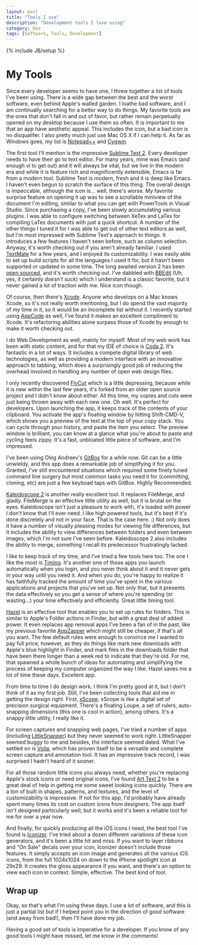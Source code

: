 ```yaml
---
layout: post
title: "Tools I use"
description: "Development tools I love using"
category: Dev
tags: [Software, Tools, Development]
---
```

{% include JB/setup %}

My Tools
========
Since every developer seems to have one, I threw together a list of tools I've been using. There is a wide gap between the best and the worst software, even behind Apple's walled garden. I loathe bad software, and I am continually searching for a better way to do things. My favorite tools are the ones that don't fall in and out of favor, but rather remain perpetually opened on my desktop because I use them so often. It is important to me that an app have aesthetic appeal. This includes the icon, but a bad icon is no disqualifer. I also pretty much just use Mac OS X if I can help it. As far as Windows goes, my list is [Notepad++](http://notepad-plus-plus.org) and [Cygwin](http://www.cygwin.com).

The first tool I'll mention is the impressive [Sublime Text 2](http://www.sublimetext.com/2). Every developer needs to have their go to text editor. For many years, mine was Emacs (and enough vi to get out) and it will always be vital, but we live in the modern era and while it is feature rich and magnificently extensible, Emacs is far from a modern tool. Sublime Text is modern, fresh and it is deep like Emacs. I haven't even begun to scratch the surface of this thing. The overall design is impeccable, although the icon is... well, there's worse. My favorite surprise feature on opening it up was to see a scrollable miniview of the document I'm editing, similar to what you can get with PowerTools in Visual Studio. Since purchasing a copy, I've been slowly accumulating various plugins. I was able to configure switching between XeTex and LaTex for compiling LaTex documents with just a quick shortcut. A number of the other things I tuned it for I was able to get out of other text editors as well, but I'm most impressed with Sublime Text's approach to things. It introduces a few features I haven't seen before, such as column selection. Anyway, it's worth checking out if you aren't already familiar. I used [TextMate](http://macromates.com) for a few years, and I enjoyed its customizability. I was easily able to set up build scripts for all the languages I used it for, but it hasn't been supported or updated in some time. The long awaited version 2 has been [open sourced](http://blog.macromates.com/2012/textmate-2-at-github/), and it's worth checking out. I've dabbled with [BBEdit](http://www.barebones.com/products/bbedit/index.html?utm_source=thedeck&utm_medium=banner&utm_campaign=bbedit) (Uh, yes, it certainly _doesn't suck_) which I understand is a classic favorite, but it never gained a lot of traction with me. Nice icon though.

Of course, then there's [Xcode](https://developer.apple.com/xcode/). Anyone who develops on a Mac knows Xcode, so it's not really worth mentioning, but I do spend the vast majority of my time in it, so it would be an incomplete list without it. I recently started using [AppCode](http://www.jetbrains.com/objc/) as well, I've found it makes an excellent compliment to Xcode. It's refactoring abilities alone surpass those of Xcode by enough to make it worth checking out.

I do Web Development as well, mainly for myself. Most of my web work has been with static content, and for that my IDE of choice is [Coda 2](http://panic.com/coda/). It's fantastic in a lot of ways. It includes a compete digital library of web technologies, as well as providing a modern interface with an innovative approach to tabbing, which does a surprisingly good job of reducing the overhead involved in handling any number of open web design files.

I only recently discovered [FlyCut](https://itunes.apple.com/us/app/flycut-clipboard-manager/id442160987?mt=12) which is a little depressing, because while it is new within the last few years, it's forked from an older open source project and I didn't know about either. All this time, my copies and cuts were just being thrown away with each new one. Oh well. It's perfect for developers. Upon launching the app, it keeps track of the contents of your clipboard. You activate the app's floating window by hitting Shift-CMD-V, which shows you a preview of the text at the top of your copy stack. You can cycle through your history, and paste the item you select. The preview window is brilliant, you can know at a glance what you're about to paste and cycling feels zippy. It's a fast, unbloated little piece of software, and I'm impressed.

I've been using Oleg Andreev's [GitBox](http://gitboxapp.com) for a while now. Git can be a little unwieldy, and this app does a remarkable job of simplifying it for you. Granted, I've still encountered situations which required some finely tuned command line surgery but most common tasks you need it for (committing, cloning, etc) are just a few keyboad taps with GitBox. Highly Recommended.

[Kaleidoscope 2](http://www.kaleidoscopeapp.com) is another really excellent tool. It replaces FileMerge, and gladly. FileMerge is an effective little utility as well, but it is brutal on the eyes. Kaleidoscope isn't just a pleasure to work with, it's loaded with power I don't know that I'll ever need. I like high powered tools, but it's best if it's done discretely and not in your face. That is the case here. :) Not only does it have a number of visually pleasing modes for viewing file differences, but it includes the ability to view differences between folders and even between images, which I'm not sure I've seen before. Kaleidoscope 2 also includes the ability to merge, something I recall its predecessor frustratingly lacked.

I like to keep track of my time, and I've tried a few tools here too. The one I like the most is [Timing](https://itunes.apple.com/us/app/timing-time-tracking-for-humans/id431511738?mt=12). It's another one of those apps you launch automatically when you login, and you never think about it and it never gets in your way until you need it. And when you do, you're happy to realize it has faithfully tracked the amount of time you've spent in the various applications and projects that you've set up. Not only that, but it presents the data effectively so you get a sense of where you're spending (or wasting...) your time effectively and efficiently. Great little timing tool.

[Hazel](http://www.noodlesoft.com/hazel.php) is an effective tool that enables you to set up rules for folders. This is similar to Apple's Folder actions in Finder, but with a great deal of added power. It even replaces app removal apps I've been a fan of in the past, like my previous favorite [AppZapper](http://www.macupdate.com/app/mac/20306/appzapper) which might still be cheaper, if that's all you want. The few default rules were enough to convince me I wanted to pay full price, however, as they do things like mark new downloads with Apple's blue highlight in Finder, and mark files in the downloads folder that have been there longer than a week red to indicate that they're old. For me, that spawned a whole bunch of ideas for automating and simplifying the process of keeping my computer organized the way I like. Hazel saves me a lot of time these days. Excellent app.

From time to time I do design work. I think I'm pretty good at it, but I don't think of it as my first job. Still, I've been collecting tools that aid me in getting the design right. First, [xScope](http://xscopeapp.com/features). xScope is like a digital set of precision surgical equipment. There's a floating Loupe, a set of rulers, auto-snapping dimensions (this one is cool in action), among others. It's a snappy little utility, I really like it.

For screen captures and snapping web pages, I've tried a number of apps (including [LittleSnapper](http://www.realmacsoftware.com/littlesnapper/)) but they never seemed to work right. LittleSnapper seemed buggy to me and besides, the interface seemed dated. What I've settled on is [Voila](http://www.globaldelight.com/voila/mac-screen-capture-overview.html), which has proven itself to be a versatile and complete screen capture and annotation tool. It has an impressive track record, I was surprised I hadn't heard of it sooner.

For all those random little icons you always need, whether you're replacing Apple's stock icons or need original icons, I've found [Art Text 2](http://www.belightsoft.com/products/arttext/overview.php) to be a great deal of help in getting me some sweet looking icons quickly. There are a ton of built in shapes, patterns, and textures, and the level of customizability is impressive. If not for this app, I'd probably have already spent many times its cost on custom icons from designers. The app itself isn't designed particularly well, but it works and it's been a reliable tool for me for over a year now.

And finally, for quickly producing all the iOS icons I need, the best tool I've found is [Iconizer](https://itunes.apple.com/us/app/iconizer/id412346451?mt=12). I've tried about a dozen different variations of these icon generators, and it's been a little hit and miss.  If you want to layer ribbons and "On Sale" decals over your icon, Iconizer doesn't include those features. It simply accepts an icon image and generates all the various iOS icons, from the full 1024x1024 on down to the iPhone spotlight icon at 29x29. It creates the gloss appearance if you want, and there's an option to view each icon in context. Simple, effective. The best kind of tool.

Wrap up
-------
Okay, so that's what I'm using these days. I use a lot of software, and this is just a partial list but if I helped point you in the direction of good software (and away from bad!), then I'll have done my job.

Having a good set of tools is imperative for a developer. If you know of any good tools I might have missed, let me know in the comments!
